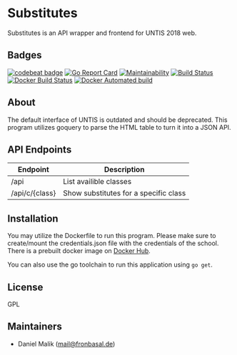 # Substitutes
Substitutes is an API wrapper and frontend for UNTIS 2018 web.

## Badges

[![codebeat badge](https://codebeat.co/badges/3b86030a-201a-4777-aff6-a5095d4c5958)](https://codebeat.co/projects/github-com-fronbasal-substitutes-master)
[![Go Report Card](https://goreportcard.com/badge/github.com/fronbasal/substitutes)](https://goreportcard.com/report/github.com/fronbasal/substitutes)
[![Maintainability](https://api.codeclimate.com/v1/badges/009d317bc648fadaf7ec/maintainability)](https://codeclimate.com/github/fronbasal/substitutes/maintainability)
[![Build Status](https://travis-ci.com/substitutes/substitutes.svg?branch=master)](https://travis-ci.com/substitutes/substitutes)
[![Docker Build Status](https://img.shields.io/docker/build/substitutes/substitutes.svg)](https://hub.docker.com/r/substitutes/substitutes/)
[![Docker Automated build](https://img.shields.io/docker/automated/substitutes/substitutes.svg)](https://hub.docker.com/r/substitutes/substitutes/)

## About

The default interface of UNTIS is outdated and should be deprecated. This program utilizes goquery to parse the HTML table to turn it into a JSON API.

## API Endpoints

| Endpoint		| Description				|
| --------		| -----------				|
| /api			| List availible classes		|
| /api/c/{class}	| Show substitutes for a specific class	|

## Installation

You may utilize the Dockerfile to run this program. Please make sure to create/mount the credentials.json file with the credentials of the school.
There is a prebuilt docker image on [Docker Hub](https://hub.docker.com/r/substitutes/substitutes).

You can also use the go toolchain to run this application using `go get`.

## License

GPL

## Maintainers

- Daniel Malik ([mail@fronbasal.de](mailto:mail@fronbasal.de))

